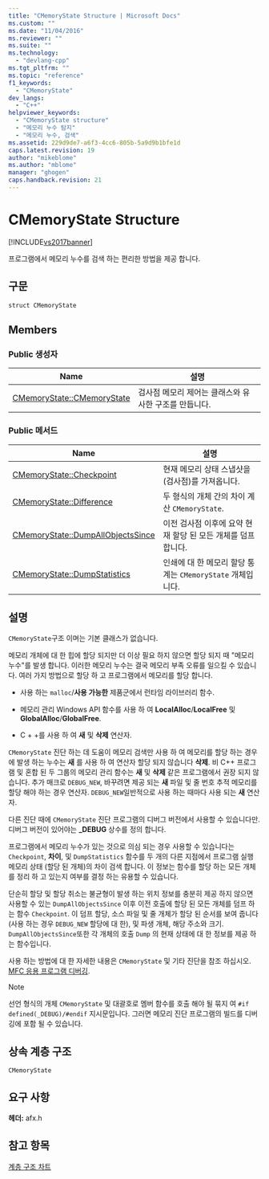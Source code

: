 ```yaml
---
title: "CMemoryState Structure | Microsoft Docs"
ms.custom: ""
ms.date: "11/04/2016"
ms.reviewer: ""
ms.suite: ""
ms.technology: 
  - "devlang-cpp"
ms.tgt_pltfrm: ""
ms.topic: "reference"
f1_keywords: 
  - "CMemoryState"
dev_langs: 
  - "C++"
helpviewer_keywords: 
  - "CMemoryState structure"
  - "메모리 누수 탐지"
  - "메모리 누수, 검색"
ms.assetid: 229d9de7-a6f3-4cc6-805b-5a9d9b1bfe1d
caps.latest.revision: 19
author: "mikeblome"
ms.author: "mblome"
manager: "ghogen"
caps.handback.revision: 21
---
```

# CMemoryState Structure
[!INCLUDE[vs2017banner](../../assembler/inline/includes/vs2017banner.md)]

프로그램에서 메모리 누수를 검색 하는 편리한 방법을 제공 합니다.  
  
## 구문  
  
```  
struct CMemoryState  
```  
  
## Members  
  
### Public 생성자  
  
|Name|설명|  
|----------|--------|  
|[CMemoryState::CMemoryState](../Topic/CMemoryState::CMemoryState.md)|검사점 메모리 제어는 클래스와 유사한 구조를 만듭니다.|  
  
### Public 메서드  
  
|Name|설명|  
|----------|--------|  
|[CMemoryState::Checkpoint](../Topic/CMemoryState::Checkpoint.md)|현재 메모리 상태 스냅샷을 \(검사점\)를 가져옵니다.|  
|[CMemoryState::Difference](../Topic/CMemoryState::Difference.md)|두 형식의 개체 간의 차이 계산 `CMemoryState`.|  
|[CMemoryState::DumpAllObjectsSince](../Topic/CMemoryState::DumpAllObjectsSince.md)|이전 검사점 이후에 요약 현재 할당 된 모든 개체를 덤프합니다.|  
|[CMemoryState::DumpStatistics](../Topic/CMemoryState::DumpStatistics.md)|인쇄에 대 한 메모리 할당 통계는 `CMemoryState` 개체입니다.|  
  
## 설명  
 `CMemoryState`구조 이며는 기본 클래스가 없습니다.  
  
 메모리 개체에 대 한 힙에 할당 되지만 더 이상 필요 하지 않으면 할당 되지 때 "메모리 누수"를 발생 합니다.  이러한 메모리 누수는 결국 메모리 부족 오류를 일으킬 수 있습니다.  여러 가지 방법으로 할당 하 고 프로그램에서 메모리를 할당 합니다.  
  
-   사용 하는 `malloc`\/**사용 가능한** 제품군에서 런타임 라이브러리 함수.  
  
-   메모리 관리 Windows API 함수를 사용 하 여  **LocalAlloc**\/**LocalFree** 및  **GlobalAlloc**\/**GlobalFree**.  
  
-   C \+ \+를 사용 하 여  **새** 및  **삭제** 연산자.  
  
 `CMemoryState` 진단 하는 데 도움이 메모리 검색만 사용 하 여 메모리를 할당 하는 경우에 발생 하는 누수는  **새** 를 사용 하 여 연산자 할당 되지 않습니다  **삭제**.  비 C\+\+ 프로그램 및 혼합 된 두 그룹의 메모리 관리 함수는  **새** 및  **삭제** 같은 프로그램에서 권장 되지 않습니다.  추가 매크로 `DEBUG_NEW`, 바꾸려면 제공 되는  **새** 파일 및 줄 번호 추적 메모리를 할당 해야 하는 경우 연산자.  `DEBUG_NEW`일반적으로 사용 하는 때마다 사용 되는  **새** 연산자.  
  
 다른 진단 때에 `CMemoryState` 진단 프로그램의 디버그 버전에서 사용할 수 있습니다만.  디버그 버전이 있어야는  **\_DEBUG** 상수를 정의 합니다.  
  
 프로그램에서 메모리 누수가 있는 것으로 의심 되는 경우 사용할 수 있습니다는 `Checkpoint`,  **차이**, 및 `DumpStatistics` 함수를 두 개의 다른 지점에서 프로그램 실행 메모리 상태 \(할당 된 개체\)의 차이 검색 합니다.  이 정보는 함수를 할당 하는 모든 개체를 정리 하 고 있는지 여부를 결정 하는 유용할 수 있습니다.  
  
 단순히 할당 및 할당 취소는 불균형이 발생 하는 위치 정보를 충분히 제공 하지 않으면 사용할 수 있는 `DumpAllObjectsSince` 이후 이전 호출에 할당 된 모든 개체를 덤프 하는 함수 `Checkpoint`.  이 덤프 할당, 소스 파일 및 줄 개체가 할당 된 순서를 보여 줍니다 \(사용 하는 경우 `DEBUG_NEW` 할당에 대 한\), 및 파생 개체, 해당 주소와 크기.  `DumpAllObjectsSince`또한 각 개체의 호출 `Dump` 의 현재 상태에 대 한 정보를 제공 하는 함수입니다.  
  
 사용 하는 방법에 대 한 자세한 내용은 `CMemoryState` 및 기타 진단을 참조 하십시오.  [MFC 응용 프로그램 디버깅](../Topic/MFC%20Debugging%20Techniques.md).  
  
> [!NOTE]
>  선언 형식의 개체 `CMemoryState` 및 대괄호로 멤버 함수를 호출 해야 될 묶지 여 `#if defined(_DEBUG)/#endif` 지시문입니다.  그러면 메모리 진단 프로그램의 빌드를 디버깅에 포함 될 수 있습니다.  
  
## 상속 계층 구조  
 `CMemoryState`  
  
## 요구 사항  
 **헤더:**  afx.h  
  
## 참고 항목  
 [계층 구조 차트](../../mfc/hierarchy-chart.md)